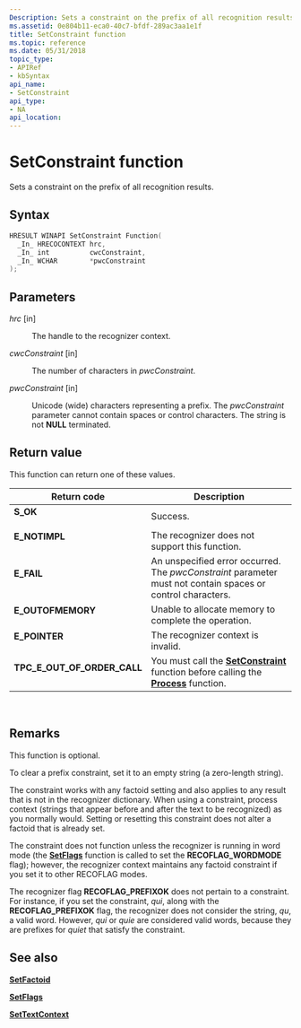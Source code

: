 ```yaml
---
Description: Sets a constraint on the prefix of all recognition results.
ms.assetid: 0e804b11-eca0-40c7-bfdf-289ac3aa1e1f
title: SetConstraint function
ms.topic: reference
ms.date: 05/31/2018
topic_type: 
- APIRef
- kbSyntax
api_name: 
- SetConstraint
api_type: 
- NA
api_location: 
---
```


# SetConstraint function

Sets a constraint on the prefix of all recognition results.

## Syntax


```C++
HRESULT WINAPI SetConstraint Function(
  _In_ HRECOCONTEXT hrc,
  _In_ int          cwcConstraint,
  _In_ WCHAR        *pwcConstraint
);
```



## Parameters

<dl> <dt>

*hrc* \[in\]
</dt> <dd>

The handle to the recognizer context.

</dd> <dt>

*cwcConstraint* \[in\]
</dt> <dd>

The number of characters in *pwcConstraint*.

</dd> <dt>

*pwcConstraint* \[in\]
</dt> <dd>

Unicode (wide) characters representing a prefix. The *pwcConstraint* parameter cannot contain spaces or control characters. The string is not **NULL** terminated.

</dd> </dl>

## Return value

This function can return one of these values.



| Return code                                                                                                 | Description                                                                                                                                   |
|-------------------------------------------------------------------------------------------------------------|-----------------------------------------------------------------------------------------------------------------------------------------------|
| <dl> <dt>**S\_OK**</dt> </dl>                        | Success.<br/>                                                                                                                           |
| <dl> <dt>**E\_NOTIMPL**</dt> </dl>                   | The recognizer does not support this function.<br/>                                                                                     |
| <dl> <dt>**E\_FAIL**</dt> </dl>                      | An unspecified error occurred. The *pwcConstraint* parameter must not contain spaces or control characters.<br/>                        |
| <dl> <dt>**E\_OUTOFMEMORY**</dt> </dl>               | Unable to allocate memory to complete the operation.<br/>                                                                               |
| <dl> <dt>**E\_POINTER**</dt> </dl>                   | The recognizer context is invalid.<br/>                                                                                                 |
| <dl> <dt>**TPC\_E\_OUT\_OF\_ORDER\_CALL**</dt> </dl> | You must call the [**SetConstraint**](setconstraint-function.md) function before calling the [**Process**](/windows/desktop/api/recapis/nf-recapis-process) function.<br/> |



 

## Remarks

This function is optional.

To clear a prefix constraint, set it to an empty string (a zero-length string).

The constraint works with any factoid setting and also applies to any result that is not in the recognizer dictionary. When using a constraint, process context (strings that appear before and after the text to be recognized) as you normally would. Setting or resetting this constraint does not alter a factoid that is already set.

The constraint does not function unless the recognizer is running in word mode (the [**SetFlags**](/windows/desktop/api/recapis/nf-recapis-setflags) function is called to set the **RECOFLAG\_WORDMODE** flag); however, the recognizer context maintains any factoid constraint if you set it to other RECOFLAG modes.

The recognizer flag **RECOFLAG\_PREFIXOK** does not pertain to a constraint. For instance, if you set the constraint, *qui*, along with the **RECOFLAG\_PREFIXOK** flag, the recognizer does not consider the string, *qu*, a valid word. However, *qui* or *quie* are considered valid words, because they are prefixes for *quiet* that satisfy the constraint.

## See also

<dl> <dt>

[**SetFactoid**](/windows/desktop/api/recapis/nf-recapis-setfactoid)
</dt> <dt>

[**SetFlags**](/windows/desktop/api/recapis/nf-recapis-setflags)
</dt> <dt>

[**SetTextContext**](https://msdn.microsoft.com/library/ms704873(v=VS.85).aspx)
</dt> </dl>

 

 




